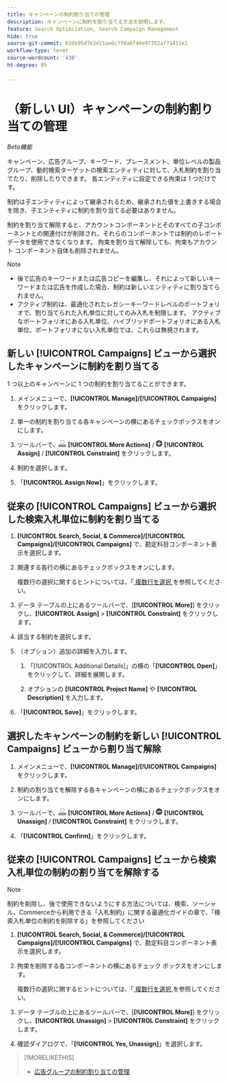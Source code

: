 ```yaml
---
title: キャンペーンの制約割り当ての管理
description: キャンペーンに制約を割り当てる方法を説明します。
feature: Search Optimization, Search Campaign Management
hide: true
source-git-commit: 62de95d7e3d21ae6c7f0a6f40e97352af71411e1
workflow-type: tm+mt
source-wordcount: '438'
ht-degree: 0%

---
```


# （新しい UI）キャンペーンの制約割り当ての管理

*Beta機能*

キャンペーン、広告グループ、キーワード、プレースメント、単位レベルの製品グループ、動的検索ターゲットの検索エンティティに対して、入札制約を割り当てたり、削除したりできます。 各エンティティに設定できる拘束は 1 つだけです。

制約は子エンティティによって継承されるため、継承された値を上書きする場合を除き、子エンティティに制約を割り当てる必要はありません。

制約を割り当て解除すると、アカウントコンポーネントとそのすべての子コンポーネントとの関連付けが削除され、それらのコンポーネントでは制約のレポートデータを使用できなくなります。 拘束を割り当て解除しても、拘束もアカウント コンポーネント自体も削除されません。

>[!NOTE]
>
>* 後で広告のキーワードまたは広告コピーを編集し、それによって新しいキーワードまたは広告を作成した場合、制約は新しいエンティティに割り当てられません。
>* アクティブ制約は、最適化されたレガシーキーワードレベルのポートフォリオで、割り当てられた入札単位に対してのみ入札を制限します。 アクティブなポートフォリオにある入札単位、ハイブリッドポートフォリオにある入札単位、ポートフォリオにない入札単位では、これらは無視されます。

## 新しい [!UICONTROL Campaigns] ビューから選択したキャンペーンに制約を割り当てる

1 つ以上のキャンペーンに 1 つの制約を割り当てることができます。

1. メインメニューで、**[!UICONTROL Manage]/[!UICONTROL Campaigns]** をクリックします。

1. 単一の制約を割り当てる各キャンペーンの横にあるチェックボックスをオンにします。

1. ツールバーで、![ その他のアクション ](/help/search-social-commerce/assets/more-actions.png " その他のアクション ") **[!UICONTROL More Actions]** / ![割り当て](/help/search-social-commerce/assets/assign.png "割り当て") **[!UICONTROL Assign]** / **[!UICONTROL Constraint]** をクリックします。

1. 制約を選択します。

1. 「**[!UICONTROL Assign Now]**」をクリックします。

## 従来の [!UICONTROL Campaigns] ビューから選択した検索入札単位に制約を割り当てる

1. **[!UICONTROL Search, Social, & Commerce]/[!UICONTROL Campaigns]/[!UICONTROL Campaigns]** で、勘定科目コンポーネント表示を選択します。

1. 関連する各行の横にあるチェックボックスをオンにします。

   複数行の選択に関するヒントについては、「[ 複数行を選択 ](/help/search-social-commerce/common-tasks/navigation-editing-selection/multiple-rows-select.md) を参照してください。

1. データ テーブルの上にあるツールバーで、[**[!UICONTROL More]**] をクリックし、**[!UICONTROL Assign]** > **[!UICONTROL Constraint]** をクリックします。

1. 該当する制約を選択します。

1. （オプション）追加の詳細を入力します。

   1. 「[!UICONTROL Additional Details]」の横の「**[!UICONTROL Open]**」をクリックして、詳細を展開します。

   1. オプションの **[!UICONTROL Project Name]** や **[!UICONTROL Description]** を入力します。

1. 「**[!UICONTROL Save]**」をクリックします。

## 選択したキャンペーンの制約を新しい [!UICONTROL Campaigns] ビューから割り当て解除

1. メインメニューで、**[!UICONTROL Manage]/[!UICONTROL Campaigns]** をクリックします。

1. 制約の割り当てを解除する各キャンペーンの横にあるチェックボックスをオンにします。

1. ツールバーで、![ その他のアクション ](/help/search-social-commerce/assets/more-actions.png " その他のアクション ") **[!UICONTROL More Actions]** / ![割り当て](/help/search-social-commerce/assets/unassign.png "割り当て解除") **[!UICONTROL Unassign]** / **[!UICONTROL Constraint]** をクリックします。

1. 「**[!UICONTROL Confirm]**」をクリックします。

## 従来の [!UICONTROL Campaigns] ビューから検索入札単位の制約の割り当てを解除する

>[!NOTE]
>
>制約を削除し、後で使用できないようにする方法については、検索、ソーシャル、Commerceから利用できる「入札制約」に関する最適化ガイドの章で、「検索入札単位の制約を削除する」を参照してください <!-- verify convention for referencing Optimization Guide here -->

1. **[!UICONTROL Search, Social, & Commerce]/[!UICONTROL Campaigns]/[!UICONTROL Campaigns]** で、勘定科目コンポーネント表示を選択します。

1. 拘束を削除する各コンポーネントの横にあるチェック ボックスをオンにします。

   複数行の選択に関するヒントについては、「[ 複数行を選択 ](/help/search-social-commerce/common-tasks/navigation-editing-selection/multiple-rows-select.md) を参照してください。

1. データ テーブルの上にあるツールバーで、[**[!UICONTROL More]**] をクリックし、**[!UICONTROL Unassign]** > **[!UICONTROL Constraint]** をクリックします。

1. 確認ダイアログで、「**[!UICONTROL Yes, Unassign]**」を選択します。

>[!MORELIKETHIS]
>
>* [ 広告グループの制約割り当ての管理 ](/help/search-social-commerce/new-ui/manage/ad-groups/ad-group-constraint-assignments-manage.md)

